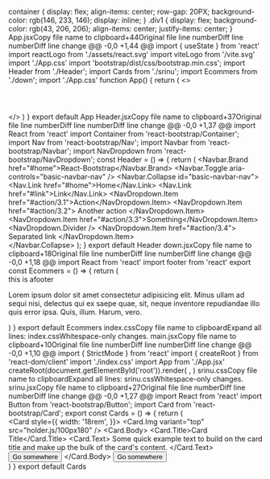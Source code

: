container {   display: flex;   align-items: center;   row-gap: 20PX;   background-color: rgb(146, 233, 146);   display: inline;  }  .div1 {    display: flex;   background-color: rgb(43, 206, 206);   align-items: center;   justify-items: center; }
‎App.jsxCopy file name to clipboard+44Original file line numberDiff line numberDiff line change @@ -0,0 +1,44 @@ import { useState } from 'react' import reactLogo from './assets/react.svg' import viteLogo from '/vite.svg'  import './App.css' import 'bootstrap/dist/css/bootstrap.min.css';    import Header from './Header';  import Cards from './srinu'; import Ecommers from './down';  import './App.css'   function App() {    return (      <>       <div>         <Header />            <Cards />         <Cards />         <Cards />         <Cards />         <Cards />         <Cards />           <Ecommers />        </div>     </>   ) }   export default App
‎Header.jsxCopy file name to clipboard+37Original file line numberDiff line numberDiff line change @@ -0,0 +1,37 @@ import React from 'react' import Container from 'react-bootstrap/Container'; import Nav from 'react-bootstrap/Nav'; import Navbar from 'react-bootstrap/Navbar'; import NavDropdown from 'react-bootstrap/NavDropdown';    const Header = () => {     return (         <Navbar expand="lg" className="bg-body-tertiary">             <Container>                 <Navbar.Brand href="#home">React-Bootstrap</Navbar.Brand>                 <Navbar.Toggle aria-controls="basic-navbar-nav" />                 <Navbar.Collapse id="basic-navbar-nav">                     <Nav className="me-auto">                         <Nav.Link href="#home">Home</Nav.Link>                         <Nav.Link href="#link">Link</Nav.Link>                         <NavDropdown title="Dropdown" id="basic-nav-dropdown">                             <NavDropdown.Item href="#action/3.1">Action</NavDropdown.Item>                             <NavDropdown.Item href="#action/3.2">                                 Another action                             </NavDropdown.Item>                             <NavDropdown.Item href="#action/3.3">Something</NavDropdown.Item>                             <NavDropdown.Divider />                             <NavDropdown.Item href="#action/3.4">                                 Separated link                             </NavDropdown.Item>                         </NavDropdown>                     </Nav>                 </Navbar.Collapse>             </Container>         </Navbar>     ); }  export default Header
‎down.jsxCopy file name to clipboard+18Original file line numberDiff line numberDiff line change @@ -0,0 +1,18 @@ import React from 'react' import footer from 'react'    export const Ecommers = () => {     return (         <div>               this is afooter             <p>Lorem ipsum dolor sit amet consectetur adipisicing elit. Minus ullam ad sequi nisi, delectus qui ex saepe quae, sit, neque inventore repudiandae illo quis error ipsa. Quis, illum. Harum, vero.</p>          </div>     ) }  export default Ecommers
‎index.cssCopy file name to clipboardExpand all lines: index.cssWhitespace-only changes.
‎main.jsxCopy file name to clipboard+10Original file line numberDiff line numberDiff line change @@ -0,0 +1,10 @@ import { StrictMode } from 'react' import { createRoot } from 'react-dom/client' import './index.css' import App from './App.jsx'  createRoot(document.getElementById('root')).render(   <StrictMode>     <App />   </StrictMode>, )
‎srinu.cssCopy file name to clipboardExpand all lines: srinu.cssWhitespace-only changes.
‎srinu.jsxCopy file name to clipboard+27Original file line numberDiff line numberDiff line change @@ -0,0 +1,27 @@ import React from 'react' import Button from 'react-bootstrap/Button'; import Card from 'react-bootstrap/Card';  export const Cards = () => {     return (          <div>             <Card style={{ width: '18rem', }}>                 <Card.Img variant="top" src="holder.js/100px180" />                 <Card.Body>                     <Card.Title>Card Title</Card.Title>                     <Card.Text>                         Some quick example text to build on the card title and make up the                         bulk of the card's content.                     </Card.Text>                     <Button variant="primary">Go somewhere</Button>                 </Card.Body>                 <Button variant="primar </Card.Body>y">Go somewhere</Button>              </Card>           </div>     ) } export default Cards
